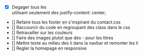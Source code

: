 - [x] Degager tous les <center></center> utilisant seulement des justify-content: center;
- [] Refaire tous les footer en s'inspirant du contact.css
- [] Raccourcir du code en regroupant des class dans le css
- [] Retravailler sur les couleurs
- [] Faire des images plutot que des - pour les titres
- [] Mettre texte au milieu des li dans la navbar et remonter les li
- [] Regler la homepage en responsive